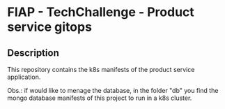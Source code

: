 # FIAP - TechChallenge - Product service gitops

## Description

This repository contains the k8s manifests of the product service application.

Obs.: if would like to menage the database, in the folder "db" you find the mongo database manifests of this project to run in a k8s cluster.